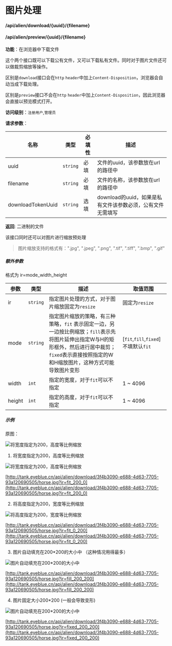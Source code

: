 # 图片处理

#### /api/alien/download/{uuid}/{filename}

#### /api/alien/preview/{uuid}/{filename}

**功能**：在浏览器中下载文件

这个两个接口既可以下载公有文件，又可以下载私有文件。同时对于图片文件还可以做裁剪缩放等操作。

区别是`download`接口会在`http` `header`中加上`Content-Disposition`，浏览器会自动当成下载处理。

区别是`preview`接口不会在`http` `header`中加上`Content-Disposition`，因此浏览器会直接以预览模式打开。

**访问级别**：`注册用户`,`管理员`

**请求参数**：

名称 | 类型 | 必填性 | 描述
--------- | ---- | ---- | -----------
uuid | `string` | 必填 | 文件的uuid，该参数放在url的路径中
filename | `string` | 必填 | 文件的名称，该参数放在url的路径中
downloadTokenUuid | `string` | 选填 |download的uuid，如果是私有文件该参数必须，公有文件无需填写

**返回**: 二进制的文件

该接口同时还可以对图片进行缩放预处理
> 图片缩放支持的格式有：".jpg", ".jpeg", ".png", ".tif", ".tiff", ".bmp", ".gif"

##### 额外参数

格式为 ir=mode_width_height

| 参数 | 类型   |  描述  | 取值范围  |
| ------------ | ---- | ------------ | ------------ |
| ir | `string`  | 指定图片处理的方式，对于图片缩放固定为`resize`  |  固定为`resize` |
| mode | `string` | 指定图片缩放的策略，有三种策略，`fit` 表示固定一边，另一边按比例缩放；`fill`表示先将图片延伸出指定W与H的矩形框外，然后进行居中裁剪；`fixed`表示直接按照指定的W和H缩放图片，这种方式可能导致图片变形  | [`fit`,`fill`,`fixed`] 不填默认`fit`   |
|  width | `int`  |  指定的宽度，对于`fit`可以不指定 |  1 ~ 4096  |
|  height | `int`  |  指定的高度，对于`fit`可以不指定 |  1 ~ 4096  |

##### 示例

原图：

![将宽度指定为200，高度等比例缩放](http://tank.eyeblue.cn/api/alien/download/3f4b3090-e688-4d63-7705-93a120690505/horse.jpg)

1. 将宽度指定为200，高度等比例缩放

![将宽度指定为200，高度等比例缩放](http://tank.eyeblue.cn/api/alien/download/3f4b3090-e688-4d63-7705-93a120690505/horse.jpg?ir=fit_200_0)

[http://tank.eyeblue.cn/api/alien/download/3f4b3090-e688-4d63-7705-93a120690505/horse.jpg?ir=fit_200_0](http://tank.eyeblue.cn/api/alien/download/3f4b3090-e688-4d63-7705-93a120690505/horse.jpg?ir=fit_200_0)

2. 将高度指定为200，宽度等比例缩放

![将高度指定为200，宽度等比例缩放](http://tank.eyeblue.cn/api/alien/download/3f4b3090-e688-4d63-7705-93a120690505/horse.jpg?ir=fit_0_200)

[http://tank.eyeblue.cn/api/alien/download/3f4b3090-e688-4d63-7705-93a120690505/horse.jpg?ir=fit_0_200](http://tank.eyeblue.cn/api/alien/download/3f4b3090-e688-4d63-7705-93a120690505/horse.jpg?ir=fit_0_200)

3. 图片自动填充在200*200的大小中 （这种情况用得最多）

![图片自动填充在200*200的大小中](http://tank.eyeblue.cn/api/alien/download/3f4b3090-e688-4d63-7705-93a120690505/horse.jpg?ir=fill_200_200)

[http://tank.eyeblue.cn/api/alien/download/3f4b3090-e688-4d63-7705-93a120690505/horse.jpg?ir=fill_200_200](http://tank.eyeblue.cn/api/alien/download/3f4b3090-e688-4d63-7705-93a120690505/horse.jpg?ir=fill_200_200)

4. 图片固定大小200*200 (一般会导致变形)

![图片自动填充在200*200的大小中](http://tank.eyeblue.cn/api/alien/download/3f4b3090-e688-4d63-7705-93a120690505/horse.jpg?ir=fixed_200_200)

[http://tank.eyeblue.cn/api/alien/download/3f4b3090-e688-4d63-7705-93a120690505/horse.jpg?ir=fixed_200_200](http://tank.eyeblue.cn/api/alien/download/3f4b3090-e688-4d63-7705-93a120690505/horse.jpg?ir=fixed_200_200)


